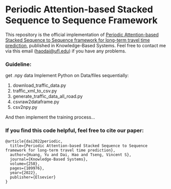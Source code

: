 # Periodic Attention-based Stacked Sequence to Sequence Framework
This repository is the official implementation of [Periodic Attention-based Stacked Sequence to Sequence framework for long-term travel time prediction](https://www.sciencedirect.com/science/article/pii/S0950705122010693?utm_campaign=STMJ_AUTH_SERV_PUBLISHED&utm_medium=email&utm_acid=265875295&SIS_ID=&dgcid=STMJ_AUTH_SERV_PUBLISHED&CMX_ID=&utm_in=DM307246&utm_source=AC_), published in Knowledge-Based Systems. Feel free to contact me via this email (haodai@ufl.edu) if you have any problems.

### Guideline:
get .npy data
Implement Python on Data/files sequentially:
1. download_traffic_data.py
2. traffic_xml_to_csv.py
3. generate_traffic_data_all_road.py
4. csvraw2dataframe.py
5. csv2npy.py
   
And then implement the training process...

### If you find this code helpful, feel free to cite our paper:
```
@article{dai2022periodic,
  title={Periodic Attention-based Stacked Sequence to Sequence framework for long-term travel time prediction},
  author={Huang, Yu and Dai, Hao and Tseng, Vincent S},
  journal={Knowledge-Based Systems},
  volume={258},
  pages={109976},
  year={2022},
  publisher={Elsevier}
}
```
